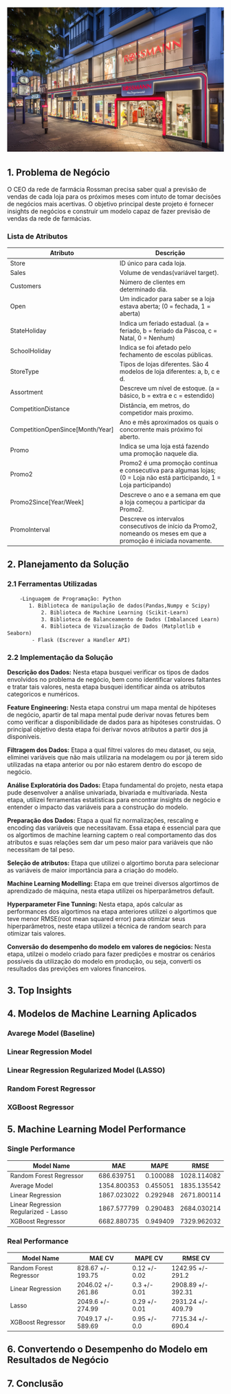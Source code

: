 
# ![DataScienceInProduction](https://github.com/erickfog/DataScienceInProduction/blob/main/img/rossman_image.jpg)
## 1. Problema de Negócio

O CEO da rede de farmácia Rossman precisa saber qual a previsão de vendas de cada loja para os próximos meses com intuto de tomar decisões de negócios mais acertivas. O objetivo principal deste projeto é fornecer insights de negócios e construir um modelo capaz de fazer previsão de vendas da rede de farmácias. 

### Lista de Atributos
Atributo | Descrição
---------|----------
Store    | ID único para cada loja.
Sales    | Volume de vendas(variável target). 
Customers| Número de clientes em determinado dia.
Open       | Um indicador para saber se a loja estava aberta; (0 = fechada, 1 = aberta)
StateHoliday | Indica um feriado estadual. (a = feriado, b = feriado da Páscoa, c = Natal, 0 = Nenhum)
SchoolHoliday | Indica se foi afetado pelo fechamento de escolas públicas.
StoreType | Tipos de lojas diferentes. São 4 modelos de loja diferentes: a, b, c e d. 
Assortment | Descreve um nível de estoque. (a = básico, b = extra e c = estendido)
CompetitionDistance | Distância, em metros, do competidor mais proximo.
CompetitionOpenSince[Month/Year] | Ano e mês aproximados os quais o concorrente mais próximo foi aberto.
Promo | Indica se uma loja está fazendo uma promoção naquele dia.
Promo2 | Promo2 é uma promoção contínua e consecutiva para algumas lojas; (0 = Loja não está participando, 1 = Loja participando)
Promo2Since[Year/Week] | Descreve o ano e a semana em que a loja começou a participar da Promo2.
PromoInterval | Descreve os intervalos consecutivos de início da Promo2, nomeando os meses em que a promoção é iniciada novamente.

## 2. Planejamento da Solução

### 2.1 Ferramentas Utilizadas
	    -Linguagem de Programação: Python
	       1. Biblioteca de manipulação de dados(Pandas,Numpy e Scipy)
               2. Biblioteca de Machine Learning (Scikit-Learn)
               3. Biblioteca de Balanceamento de Dados (Imbalanced Learn)
               4. Biblioteca de Vizualização de Dados (Matplotlib e Seaborn)
            - Flask (Escrever a Handler API)

### 2.2 Implementação da Solução

**Descrição dos Dados:**  Nesta etapa busquei verificar os tipos de dados envolvidos no problema de negócio, bem como identificar valores faltantes e tratar tais valores, nesta etapa busquei identificar ainda os atributos categoricos e numéricos.

**Feature Engineering:** Nesta etapa construi um mapa mental de hipóteses de negócio, apartir de tal mapa mental pude derivar novas fetures bem como verificar a disponibilidade de dados para as hipóteses construidas. O principal objetivo desta etapa foi derivar novos atributos a partir dos já disponíveis.

**Filtragem dos Dados:** Etapa a qual filtrei valores do meu dataset, ou seja, eliminei variáveis que não mais utilizaria na modelagem ou por já terem sido utilizadas na etapa anterior ou por não estarem dentro do escopo de negócio.

**Análise Exploratória dos Dados:** Etapa fundamental do projeto, nesta etapa pude desenvolver a análise univariada, bivariada e multivariada. Nesta etapa, utilizei ferramentas estatísticas para encontrar insights de negócio e entender o impacto das variáveis para a construção do modelo. 

**Preparação dos Dados:** Etapa a qual fiz normalizações, rescaling e encoding das variáveis que necessitavam. Essa etapa é essencial para que os algortimos de machine learning captem o real comportamento das dos atributos e suas relações sem dar um peso maior para variáveis que não necessitam de tal peso.

**Seleção de atributos:** Etapa que utilizei o algortimo boruta para selecionar as variáveis de maior importância para a criação do modelo.

**Machine Learning Modelling:** Etapa em que treinei diversos algortimos de aprendizado de máquina, nesta etapa utilizei os hiperparâmetros default.


**Hyperparameter Fine Tunning:** Nesta etapa, após calcular as performances dos algortimos na etapa anteriores utilizei o algortimos que teve menor RMSE(root mean squared error) para otimizar seus hiperparâmetros, neste etapa utilizei a técnica de random search para otimizar tais valores.


**Conversão do desempenho do modelo em valores de negócios:** Nesta etapa, utilzei o modelo criado para fazer predições e mostrar os cenários possíveis da utilização do modelo em produção, ou seja, converti os resultados das previções em valores financeiros.


## 3. Top Insights

## 4. Modelos de Machine Learning Aplicados

### Avarege Model (Baseline)
### Linear Regression Model
### Linear Regression Regularized Model (LASSO)
### Random Forest Regressor
### XGBoost Regressor

## 5. Machine Learning Model Performance

### Single Performance
Model Name |	MAE |	MAPE |	RMSE |
-----------|------|------|-------|
Random Forest Regressor |	686.639751 | 0.100088 |	1028.114082
Average Model	| 1354.800353 |	0.455051 |	1835.135542
Linear Regression |	1867.023022 |	0.292948 |	2671.800114
Linear Regression Regularized - Lasso	| 1867.577799 |	0.290483 | 2684.030214
XGBoost Regressor |	6682.880735 |	0.949409 |	7329.962032

### Real Performance

Model Name	| MAE CV	| MAPE CV	 | RMSE CV
------------|---------|----------|--------
Random Forest Regressor	| 828.67 +/- 193.75 |	0.12 +/- 0.02 |	1242.95 +/- 291.2
Linear Regression	| 2046.02 +/- 261.86 |	0.3 +/- 0.01 |	2908.89 +/- 392.31
Lasso |	2049.6 +/- 274.99 |	0.29 +/- 0.01	| 2931.24 +/- 409.79
XGBoost Regressor |	7049.17 +/- 589.69 |	0.95 +/- 0.0 |	7715.34 +/- 690.4

## 6. Convertendo o Desempenho do Modelo em Resultados de Negócio

## 7. Conclusão
